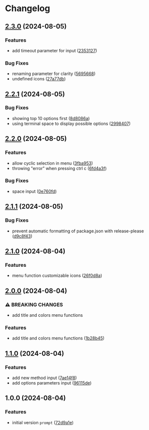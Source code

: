 # Changelog

## [2.3.0](https://github.com/iloveryuux/prompt/compare/v2.2.1...v2.3.0) (2024-08-05)


### Features

* add timeout parameter for input ([2353127](https://github.com/iloveryuux/prompt/commit/23531274cbb3e6bcace7106979578d2c3fc2e14e))


### Bug Fixes

* renaming parameter for clarity ([5695668](https://github.com/iloveryuux/prompt/commit/5695668bed78421090f53a37132a42a84916ec1c))
* undefined icons ([27a77db](https://github.com/iloveryuux/prompt/commit/27a77db2f48745e71ffe6cfa703405e9bbc71938))

## [2.2.1](https://github.com/iloveryuux/prompt/compare/v2.2.0...v2.2.1) (2024-08-05)


### Bug Fixes

* showing top 10 options first ([8d8086a](https://github.com/iloveryuux/prompt/commit/8d8086a5d8a5fcf7f7492778addc80d69605db80))
* using terminal space to display possible options ([2998407](https://github.com/iloveryuux/prompt/commit/2998407e301113754e380490c5d5e376f1af1370))

## [2.2.0](https://github.com/iloveryuux/prompt/compare/v2.1.1...v2.2.0) (2024-08-05)


### Features

* allow cyclic selection in menu ([3fba953](https://github.com/iloveryuux/prompt/commit/3fba9539e60241079bbdcfa72b55ad1675ca516d))
* throwing "error" when pressing ctrl c ([6fd4a3f](https://github.com/iloveryuux/prompt/commit/6fd4a3f104cd14087571b7b2385ff061bc6278ef))


### Bug Fixes

* space input ([0e760fd](https://github.com/iloveryuux/prompt/commit/0e760fdd1c61596cdfecd1fb5c47a73ab412cb71))

## [2.1.1](https://github.com/iloveryuux/prompt/compare/v2.1.0...v2.1.1) (2024-08-05)


### Bug Fixes

* prevent automatic formatting of package.json with release-please ([d9c8f43](https://github.com/iloveryuux/prompt/commit/d9c8f43cf52d2cd7634243c3b568ad2a0a07bdc6))

## [2.1.0](https://github.com/iloveryuux/prompt/compare/v2.0.0...v2.1.0) (2024-08-04)


### Features

* menu function customizable icons ([26f0d8a](https://github.com/iloveryuux/prompt/commit/26f0d8a20a3663eb23ca6b153ff4218e2afd6dc2))

## [2.0.0](https://github.com/iloveryuux/prompt/compare/v1.1.0...v2.0.0) (2024-08-04)


### ⚠ BREAKING CHANGES

* add title and colors menu functions

### Features

* add title and colors menu functions ([1b28b45](https://github.com/iloveryuux/prompt/commit/1b28b453c2278b8488c1e30f1691a759ef730c5d))

## [1.1.0](https://github.com/iloveryuux/prompt/compare/v1.0.0...v1.1.0) (2024-08-04)


### Features

* add new method input ([7ae14f8](https://github.com/iloveryuux/prompt/commit/7ae14f80bff97c6de738aa2919f04c341dc29375))
* add options parameters input ([96115de](https://github.com/iloveryuux/prompt/commit/96115de91be12fbb2081af3dcb5dbf886db03b87))

## 1.0.0 (2024-08-04)


### Features

* initial version `prompt` ([72d9a1e](https://github.com/iloveryuux/prompt/commit/72d9a1e93eeb814e241960ff3cfeecce7c6df40a))
